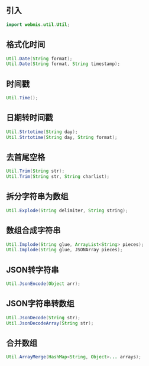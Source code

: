 ## 引入
```java
import webmis.util.Util;
```

## 格式化时间
```java
Util.Date(String format);
Util.Date(String format, String timestamp);
```

## 时间戳
```java
Util.Time();
```

## 日期转时间戳
```java
Util.Strtotime(String day);
Util.Strtotime(String day, String format);
```

## 去首尾空格
```java
Util.Trim(String str);
Util.Trim(String str, String charlist);
```

## 拆分字符串为数组
```java
Util.Explode(String delimiter, String string);
```

## 数组合成字符串
```java
Util.Implode(String glue, ArrayList<String> pieces);
Util.Implode(String glue, JSONArray pieces);
```

## JSON转字符串
```java
Util.JsonEncode(Object arr);
```

## JSON字符串转数组
```java
Util.JsonDecode(String str);
Util.JsonDecodeArray(String str);
```

## 合并数组
```java
Util.ArrayMerge(HashMap<String, Object>... arrays);
```
